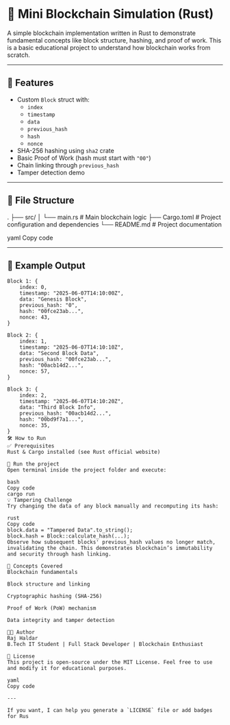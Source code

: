 # 🧱 Mini Blockchain Simulation (Rust)

A simple blockchain implementation written in Rust to demonstrate fundamental concepts like block structure, hashing, and proof of work. This is a basic educational project to understand how blockchain works from scratch.

---

## 📌 Features

- Custom `Block` struct with:
  - `index`
  - `timestamp`
  - `data`
  - `previous_hash`
  - `hash`
  - `nonce`
- SHA-256 hashing using `sha2` crate
- Basic Proof of Work (hash must start with `"00"`)
- Chain linking through `previous_hash`
- Tamper detection demo

---

## 📂 File Structure

.
├── src/
│ └── main.rs # Main blockchain logic
├── Cargo.toml # Project configuration and dependencies
└── README.md # Project documentation

yaml
Copy code

---

## 🧪 Example Output

```text
Block 1: {
    index: 0,
    timestamp: "2025-06-07T14:10:00Z",
    data: "Genesis Block",
    previous_hash: "0",
    hash: "00fce23ab...",
    nonce: 43,
}

Block 2: {
    index: 1,
    timestamp: "2025-06-07T14:10:10Z",
    data: "Second Block Data",
    previous_hash: "00fce23ab...",
    hash: "00acb14d2...",
    nonce: 57,
}

Block 3: {
    index: 2,
    timestamp: "2025-06-07T14:10:20Z",
    data: "Third Block Info",
    previous_hash: "00acb14d2...",
    hash: "00bd9f7a1...",
    nonce: 35,
}
🛠 How to Run
✅ Prerequisites
Rust & Cargo installed (see Rust official website)

🚀 Run the project
Open terminal inside the project folder and execute:

bash
Copy code
cargo run
💡 Tampering Challenge
Try changing the data of any block manually and recomputing its hash:

rust
Copy code
block.data = "Tampered Data".to_string();
block.hash = Block::calculate_hash(...);
Observe how subsequent blocks' previous_hash values no longer match, invalidating the chain. This demonstrates blockchain’s immutability and security through hash linking.

📘 Concepts Covered
Blockchain fundamentals

Block structure and linking

Cryptographic hashing (SHA-256)

Proof of Work (PoW) mechanism

Data integrity and tamper detection

👨‍💻 Author
Raj Haldar
B.Tech IT Student | Full Stack Developer | Blockchain Enthusiast

📄 License
This project is open-source under the MIT License. Feel free to use and modify it for educational purposes.

yaml
Copy code

---

If you want, I can help you generate a `LICENSE` file or add badges for Rus